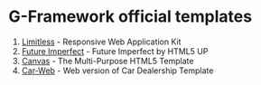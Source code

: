 # G-Framework official templates

1. [Limitless](https://github.com/Acepmon/g-framework-limitless) - Responsive Web Application Kit
2. [Future Imperfect](https://github.com/Acepmon/g-framework-future-imperfect) - Future Imperfect by HTML5 UP
3. [Canvas](https://github.com/Acepmon/g-framework-canvas) - The Multi-Purpose HTML5 Template
4. [Car-Web](https://github.com/Acepmon/carweb-theme) - Web version of Car Dealership Template
